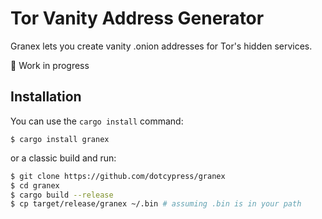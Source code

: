 # Tor Vanity Address Generator

Granex lets you create vanity .onion addresses for Tor's hidden services.

🚧 Work in progress

## Installation

You can use the `cargo install` command:

    $ cargo install granex

or a classic build and run:

```bash
$ git clone https://github.com/dotcypress/granex
$ cd granex
$ cargo build --release
$ cp target/release/granex ~/.bin # assuming .bin is in your path
```